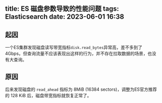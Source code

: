 title: ES 磁盘参数导致的性能问题
tags: Elasticsearch
date: 2023-06-01 16:38
---

## 起因

一个ES集群发现磁盘读写带宽指标`disk.read_bytes`异常高，差不多到了 4Gbps，但查询流量不应该表现出这样的行为，并不存在拉取数据的场景，也没有大查询。

## 原因

后来发现磁盘的 `read_ahead` 指标为 8MiB (16384 sectors)，调整为ES官方推荐的 128 KiB 后，磁盘带宽指标就恢复正常了。

